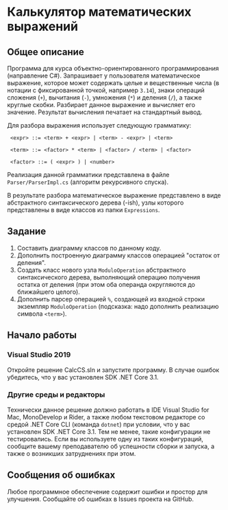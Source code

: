 # Калькулятор математических выражений

## Общее описание

Программа для курса объектно-ориентированного программирования (направление C#). Запрашивает у пользователя математическое выражение, которое может содержать целые и вещественные числа (в нотации с фиксированной точкой, например `3.14`), знаки операций сложения (`+`), вычитания (`-`), умножения (`*`) и деления (`/`), а также круглые скобки. Разбирает данное выражение и вычисляет его значение. Результат вычисления печатает на стандартный вывод.

Для разбора выражения использует следующую грамматику:

```
 <expr> ::= <term> + <expr> | <term> - <expr> | <term>

 <term> ::= <factor> * <term> | <factor> / <term> | <factor>

 <factor> ::= ( <expr> ) | <number>
```

Реализация данной грамматики представлена в файле `Parser/ParserImpl.cs` (алгоритм рекурсивного спуска).

В результате разбора математическое выражение представлено в виде абстрактного синтаксического дерева (-ish), узлы которого представлены в виде классов из папки `Expressions`.

## Задание

1. Составить диаграмму классов по данному коду.
2. Дополнить построенную диаграмму классов операцией "остаток от деления".
3. Создать класс нового узла `ModuloOperation` абстрактного синтаксического дерева, выполняющий операцию получения остатка от деления (при этом оба операнда округляются до ближайшего целого).
4. Дополнить парсер операцией `%`, создающей из входной строки экземпляр `ModuloOperation` (подсказка: надо дополнить реализацию символа `<term>`).

## Начало работы

### Visual Studio 2019

Откройте решение CalcCS.sln и запустите программу. В случае ошибок убедитесь, что у вас установлен SDK .NET Core 3.1.

### Другие среды и редакторы

Технически данное решение должно работать в IDE Visual Studio for Mac, MonoDevelop и Rider, а также любом текстовом редакторе со средой .NET Core CLI (команда `dotnet`) при условии, что у вас установлен SDK .NET Core 3.1. Тем не менее, такие конфигурации не тестировались. Если вы используете одну из таких конфигураций, сообщите вашему преподавателю об успешности сборки и запуска, а также о возникших затруднениях при этом.

## Сообщения об ошибках

Любое программное обеспечение содержит ошибки и простор для улучшения. Сообщайте об ошибках в Issues проекта на GitHub.

